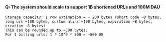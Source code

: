 #### Q: The system should scale to support 1B shortened URLs and 100M DAU

```
Storage capacity: 1 row estimation = ~ 200 bytes (short code ~8 bytes, long url ~100 bytes, custom alias ~100 bytes, expiration ~8 bytes, creation ~8 bytes)
This can be rounded up to ~500 bytes.
For 1 billing urls: 1 * 10^9 * 500 = ~500 GB
```
